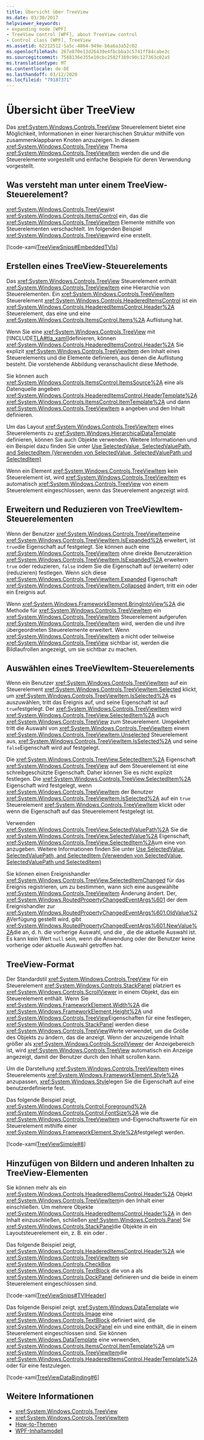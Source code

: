 ```yaml
---
title: Übersicht über TreeView
ms.date: 03/30/2017
helpviewer_keywords:
- expanding node [WPF]
- TreeView control [WPF], about TreeView control
- Control class [WPF], TreeView
ms.assetid: 62212512-5a5c-4864-949e-b6a6a3a52c02
ms.openlocfilehash: 267e870e13d26439e4fbcbba3c5741ff84cabe3c
ms.sourcegitcommit: 7588136e355e10cbc2582f389c90c127363c02a5
ms.translationtype: MT
ms.contentlocale: de-DE
ms.lasthandoff: 03/12/2020
ms.locfileid: "79187371"
---
```

# <a name="treeview-overview"></a>Übersicht über TreeView
Das <xref:System.Windows.Controls.TreeView> Steuerelement bietet eine Möglichkeit, Informationen in einer hierarchischen Struktur mithilfe von zusammenklappbaren Knoten anzuzeigen. In diesem <xref:System.Windows.Controls.TreeView> Thema <xref:System.Windows.Controls.TreeViewItem> werden die und die Steuerelemente vorgestellt und einfache Beispiele für deren Verwendung vorgestellt.  

<a name="Simple_TreeView_Control"></a>
## <a name="what-is-a-treeview"></a>Was versteht man unter einem TreeView-Steuerelement?  
 <xref:System.Windows.Controls.TreeView>ist <xref:System.Windows.Controls.ItemsControl> ein, das die <xref:System.Windows.Controls.TreeViewItem> Elemente mithilfe von Steuerelementen verschachtelt. Im folgenden Beispiel <xref:System.Windows.Controls.TreeView>wird eine erstellt.  
  
 [!code-xaml[TreeViewSnips#EmbeddedTVIs](~/samples/snippets/csharp/VS_Snippets_Wpf/TreeViewSnips/CSharp/Window1.xaml#embeddedtvis)]  
  
<a name="Creating_a_TreeView"></a>
## <a name="creating-a-treeview"></a>Erstellen eines TreeView-Steuerelements  
 Das <xref:System.Windows.Controls.TreeView> Steuerelement enthält <xref:System.Windows.Controls.TreeViewItem> eine Hierarchie von Steuerelementen. Ein <xref:System.Windows.Controls.TreeViewItem> Steuerelement <xref:System.Windows.Controls.HeaderedItemsControl> ist ein <xref:System.Windows.Controls.HeaderedItemsControl.Header%2A> Steuerelement, das eine und eine <xref:System.Windows.Controls.ItemsControl.Items%2A> Auflistung hat.  
  
 Wenn Sie eine <xref:System.Windows.Controls.TreeView> mit [!INCLUDE[TLA#tla_xaml](../../../../includes/tlasharptla-xaml-md.md)]definieren, können <xref:System.Windows.Controls.HeaderedItemsControl.Header%2A> Sie explizit <xref:System.Windows.Controls.TreeViewItem> den Inhalt eines Steuerelements und die Elemente definieren, aus denen die Auflistung besteht. Die vorstehende Abbildung veranschaulicht diese Methode.  
  
 Sie können auch <xref:System.Windows.Controls.ItemsControl.ItemsSource%2A> eine als Datenquelle angeben <xref:System.Windows.Controls.HeaderedItemsControl.HeaderTemplate%2A> <xref:System.Windows.Controls.ItemsControl.ItemTemplate%2A> und dann <xref:System.Windows.Controls.TreeViewItem> a angeben und den Inhalt definieren.  
  
 Um das Layout <xref:System.Windows.Controls.TreeViewItem> eines Steuerelements zu <xref:System.Windows.HierarchicalDataTemplate> definieren, können Sie auch Objekte verwenden. Weitere Informationen und ein Beispiel dazu finden Sie unter [Use SelectedValue, SelectedValuePath, and SelectedItem (Verwenden von SelectedValue, SelectedValuePath und SelectedItem)](how-to-use-selectedvalue-selectedvaluepath-and-selecteditem.md)  
  
 Wenn ein Element <xref:System.Windows.Controls.TreeViewItem> kein Steuerelement ist, wird <xref:System.Windows.Controls.TreeViewItem> es automatisch <xref:System.Windows.Controls.TreeView> von einem Steuerelement eingeschlossen, wenn das Steuerelement angezeigt wird.  
  
<a name="Expanding_and_Collapsing_a_TreeViewItem"></a>
## <a name="expanding-and-collapsing-a-treeviewitem"></a>Erweitern und Reduzieren von TreeViewItem-Steuerelementen  
 Wenn der Benutzer <xref:System.Windows.Controls.TreeViewItem>eine <xref:System.Windows.Controls.TreeViewItem.IsExpanded%2A> erweitert, ist `true`die Eigenschaft auf festgelegt. Sie können auch eine <xref:System.Windows.Controls.TreeViewItem> ohne direkte Benutzeraktion <xref:System.Windows.Controls.TreeViewItem.IsExpanded%2A> erweitern `true` oder reduzieren, `false` indem Sie die Eigenschaft auf (erweitern) oder (reduzieren) festlegen. Wenn sich diese <xref:System.Windows.Controls.TreeViewItem.Expanded> Eigenschaft <xref:System.Windows.Controls.TreeViewItem.Collapsed> ändert, tritt ein oder ein Ereignis auf.  
  
 Wenn <xref:System.Windows.FrameworkElement.BringIntoView%2A> die Methode für <xref:System.Windows.Controls.TreeViewItem> ein <xref:System.Windows.Controls.TreeViewItem> Steuerelement aufgerufen <xref:System.Windows.Controls.TreeViewItem> wird, werden die und ihre übergeordneten Steuerelemente erweitert. Wenn <xref:System.Windows.Controls.TreeViewItem> a nicht oder teilweise <xref:System.Windows.Controls.TreeView> sichtbar ist, werden die Bildlaufrollen angezeigt, um sie sichtbar zu machen.  
  
<a name="TreeViewItem_Selection"></a>
## <a name="treeviewitem-selection"></a>Auswählen eines TreeViewItem-Steuerelements  
 Wenn ein Benutzer <xref:System.Windows.Controls.TreeViewItem> auf ein Steuerelement <xref:System.Windows.Controls.TreeViewItem.Selected> klickt, um <xref:System.Windows.Controls.TreeViewItem.IsSelected%2A> es auszuwählen, tritt das Ereignis auf, und seine Eigenschaft ist auf `true`festgelegt. Der <xref:System.Windows.Controls.TreeViewItem> wird <xref:System.Windows.Controls.TreeView.SelectedItem%2A> auch <xref:System.Windows.Controls.TreeView> zum Steuerelement. Umgekehrt tritt die Auswahl von <xref:System.Windows.Controls.TreeViewItem> einem <xref:System.Windows.Controls.TreeViewItem.Unselected> Steuerelement aus, <xref:System.Windows.Controls.TreeViewItem.IsSelected%2A> und seine `false`Eigenschaft wird auf festgelegt.  
  
 Die <xref:System.Windows.Controls.TreeView.SelectedItem%2A> Eigenschaft <xref:System.Windows.Controls.TreeView> auf dem Steuerelement ist eine schreibgeschützte Eigenschaft. Daher können Sie es nicht explizit festlegen. Die <xref:System.Windows.Controls.TreeView.SelectedItem%2A> Eigenschaft wird festgelegt, wenn <xref:System.Windows.Controls.TreeViewItem> der Benutzer <xref:System.Windows.Controls.TreeViewItem.IsSelected%2A> auf ein `true` Steuerelement <xref:System.Windows.Controls.TreeViewItem> klickt oder wenn die Eigenschaft auf das Steuerelement festgelegt ist.  
  
 Verwenden <xref:System.Windows.Controls.TreeView.SelectedValuePath%2A> Sie die <xref:System.Windows.Controls.TreeView.SelectedValue%2A> Eigenschaft, <xref:System.Windows.Controls.TreeView.SelectedItem%2A>um eine von anzugeben. Weitere Informationen finden Sie unter [Use SelectedValue, SelectedValuePath, and SelectedItem (Verwenden von SelectedValue, SelectedValuePath und SelectedItem)](how-to-use-selectedvalue-selectedvaluepath-and-selecteditem.md)  
  
 Sie können einen Ereignishandler <xref:System.Windows.Controls.TreeView.SelectedItemChanged> für das Ereignis registrieren, um zu bestimmen, wann sich eine ausgewählte <xref:System.Windows.Controls.TreeViewItem> Änderung ändert. Der, <xref:System.Windows.RoutedPropertyChangedEventArgs%601> der dem Ereignishandler zur <xref:System.Windows.RoutedPropertyChangedEventArgs%601.OldValue%2A>Verfügung gestellt wird, gibt <xref:System.Windows.RoutedPropertyChangedEventArgs%601.NewValue%2A>die an, d. h. die vorherige Auswahl, und die , die die aktuelle Auswahl ist. Es kann kein Wert `null` sein, wenn die Anwendung oder der Benutzer keine vorherige oder aktuelle Auswahl getroffen hat.  
  
<a name="TreeView_Style"></a>
## <a name="treeview-style"></a>TreeView-Format  
 Der Standardstil <xref:System.Windows.Controls.TreeView> für ein Steuerelement <xref:System.Windows.Controls.StackPanel> platziert es <xref:System.Windows.Controls.ScrollViewer> in einem Objekt, das ein Steuerelement enthält. Wenn Sie <xref:System.Windows.FrameworkElement.Width%2A> die <xref:System.Windows.FrameworkElement.Height%2A> und <xref:System.Windows.Controls.TreeView>Eigenschaften für eine festlegen, <xref:System.Windows.Controls.StackPanel> werden diese <xref:System.Windows.Controls.TreeView>Werte verwendet, um die Größe des Objekts zu ändern, das die anzeigt. Wenn der anzuzeigende Inhalt größer als <xref:System.Windows.Controls.ScrollViewer> der Anzeigebereich ist, wird <xref:System.Windows.Controls.TreeView> automatisch ein Anzeige angezeigt, damit der Benutzer durch den Inhalt scrollen kann.  
  
 Um die Darstellung <xref:System.Windows.Controls.TreeViewItem> eines Steuerelements <xref:System.Windows.FrameworkElement.Style%2A> anzupassen, <xref:System.Windows.Style>legen Sie die Eigenschaft auf eine benutzerdefinierte fest.  
  
 Das folgende Beispiel zeigt, <xref:System.Windows.Controls.Control.Foreground%2A> <xref:System.Windows.Controls.Control.FontSize%2A> wie die <xref:System.Windows.Controls.TreeViewItem> und-Eigenschaftswerte für ein Steuerelement mithilfe einer <xref:System.Windows.FrameworkElement.Style%2A>festgelegt werden.  
  
 [!code-xaml[TreeViewSimple#8](~/samples/snippets/csharp/VS_Snippets_Wpf/TreeViewSimple/CS/Window1.xaml#8)]  
  
<a name="Adding_Images_and_oOther_Content_to_TreeView_Items"></a>
## <a name="adding-images-and-other-content-to-treeview-items"></a>Hinzufügen von Bildern und anderen Inhalten zu TreeView-Elementen  
 Sie können mehr als ein <xref:System.Windows.Controls.HeaderedItemsControl.Header%2A> Objekt <xref:System.Windows.Controls.TreeViewItem>in den Inhalt einer einschließen. Um mehrere Objekte <xref:System.Windows.Controls.HeaderedItemsControl.Header%2A> in den Inhalt einzuschließen, schließen <xref:System.Windows.Controls.Panel> Sie <xref:System.Windows.Controls.StackPanel>die Objekte in ein Layoutsteuerelement ein, z. B. ein oder .  
  
 Das folgende Beispiel zeigt, <xref:System.Windows.Controls.HeaderedItemsControl.Header%2A> wie <xref:System.Windows.Controls.TreeViewItem> sie <xref:System.Windows.Controls.CheckBox> <xref:System.Windows.Controls.TextBlock> die von a als <xref:System.Windows.Controls.DockPanel> definieren und die beide in einem Steuerelement eingeschlossen sind.  
  
 [!code-xaml[TreeViewSnips#TVIHeader](~/samples/snippets/csharp/VS_Snippets_Wpf/TreeViewSnips/CSharp/Window1.xaml#tviheader)]  
  
 Das folgende Beispiel zeigt, <xref:System.Windows.DataTemplate> wie <xref:System.Windows.Controls.Image> eine <xref:System.Windows.Controls.TextBlock> definiert wird, die <xref:System.Windows.Controls.DockPanel> ein und eine enthält, die in einem Steuerelement eingeschlossen sind. Sie können <xref:System.Windows.DataTemplate> eine verwenden, <xref:System.Windows.Controls.ItemsControl.ItemTemplate%2A> um <xref:System.Windows.Controls.TreeViewItem>die <xref:System.Windows.Controls.HeaderedItemsControl.HeaderTemplate%2A> oder für eine festzulegen.  
  
 [!code-xaml[TreeViewDataBinding#6](~/samples/snippets/csharp/VS_Snippets_Wpf/TreeViewDataBinding/CSharp/Window1.xaml#6)]  
  
## <a name="see-also"></a>Weitere Informationen

- <xref:System.Windows.Controls.TreeView>
- <xref:System.Windows.Controls.TreeViewItem>
- [How-to-Themen](treeview-how-to-topics.md)
- [WPF-Inhaltsmodell](wpf-content-model.md)
